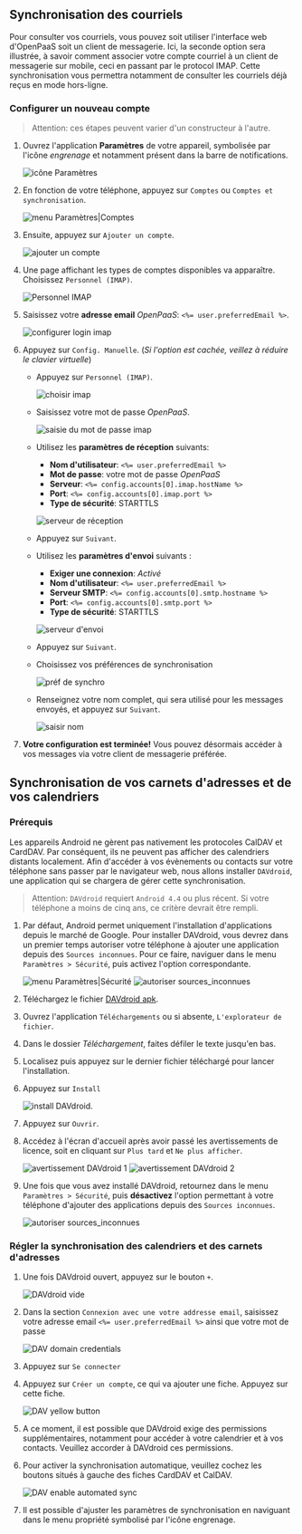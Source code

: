 ## Synchronisation des courriels

Pour consulter vos courriels, vous pouvez soit utiliser l'interface web d'OpenPaaS soit un client de messagerie. Ici, la seconde option sera illustrée, à savoir comment associer votre compte courriel à un client de messagerie sur mobile, ceci en passant par le protocol IMAP. Cette synchronisation vous permettra notamment de consulter les courriels déjà reçus en mode hors-ligne.

### Configurer un nouveau compte

> Attention: ces étapes peuvent varier d'un constructeur à l'autre.

1. Ouvrez l'application **Paramètres** de votre appareil, symbolisée par l'icône *engrenage* et notamment présent dans la barre de notifications.

    ![icône Paramètres](/account/images/fr/android_settings_icon.png)

2. En fonction de votre téléphone, appuyez sur `Comptes` ou `Comptes et synchronisation`.

    ![menu Paramètres|Comptes](/account/images/fr/android_settings_accounts.png)

3. Ensuite, appuyez sur `Ajouter un compte`.

    ![ajouter un compte](/account/images/fr/android_add_account.png)

4. Une page affichant les types de comptes disponibles va apparaître.
Choisissez `Personnel (IMAP)`.

    ![Personnel IMAP](/account/images/fr/android_add_imap_account.png)

5. Saisissez votre **adresse email** *OpenPaaS*: `<%= user.preferredEmail %>`.

    ![configurer login imap](/account/images/fr/android_add_imap_account_1.png)

6. Appuyez sur `Config. Manuelle`. (*Si l'option est cachée, veillez à réduire le clavier virtuelle*)
    - Appuyez sur `Personnel (IMAP)`.

        ![choisir imap](/account/images/fr/android_add_imap_account_2.png)

    - Saisissez votre mot de passe *OpenPaaS*.

        ![saisie du mot de passe imap](/account/images/fr/android_add_imap_account_3_password.png)

    - Utilisez les **paramètres de réception** suivants:
        - __Nom d'utilisateur__: `<%= user.preferredEmail %>`
        - __Mot de passe__: votre mot de passe *OpenPaaS*
        - __Serveur__: `<%= config.accounts[0].imap.hostName %>`
        - __Port__: `<%= config.accounts[0].imap.port %>`
        - __Type de sécurité__: STARTTLS

        ![serveur de réception](/account/images/fr/android_add_imap_account_4_incoming.png)

    - Appuyez sur `Suivant`.
    - Utilisez les **paramètres d'envoi** suivants :
        - __Exiger une connexion__: *Activé*
        - __Nom d'utilisateur__: `<%= user.preferredEmail %>`
        - __Serveur SMTP__: `<%= config.accounts[0].smtp.hostname %>`
        - __Port__: `<%= config.accounts[0].smtp.port %>`
        - __Type de sécurité__: STARTTLS

        ![serveur d'envoi](/account/images/fr/android_add_imap_account_5_outgoing.png)

    - Appuyez sur `Suivant`.
    - Choisissez vos préférences de synchronisation

        ![préf de synchro](/account/images/fr/android_add_imap_account_6.png)

    - Renseignez votre nom complet, qui sera utilisé pour les messages envoyés, et appuyez sur `Suivant`.

        ![saisir nom](/account/images/fr/android_add_imap_account_7.png)

7. **Votre configuration est terminée!** Vous pouvez désormais accéder à vos messages via votre client de messagerie préférée.

## Synchronisation de vos carnets d'adresses et de vos calendriers

### Prérequis

Les appareils Android ne gèrent pas nativement les protocoles CalDAV et CardDAV. Par conséquent, ils ne peuvent pas afficher des calendriers distants localement. Afin d'accéder à vos évènements ou contacts sur votre téléphone sans passer par le navigateur web, nous allons installer `DAVdroid`, une application qui se chargera de gérer cette synchronisation.

> Attention: `DAVdroid` requiert `Android 4.4` ou plus récent. Si votre téléphone a moins de cinq ans, ce critère devrait être rempli.

1. Par défaut, Android permet uniquement l'installation d'applications depuis le marché de Google. Pour installer DAVdroid, vous devrez dans un premier temps autoriser votre téléphone à ajouter une application depuis des `Sources inconnues`. Pour ce faire, naviguer dans le menu `Paramètres > Sécurité`, puis activez l'option correspondante.

    ![menu Paramètres|Sécurité](/account/images/fr/android_davdroid_settings_security.png)
    ![autoriser sources_inconnues](/account/images/fr/android_davdroid_unknown_src.png)

2. Téléchargez le fichier [DAVdroid apk](/account/downloads/davdroid/at.bitfire.davdroid_245.apk).
3. Ouvrez l'application `Téléchargements` ou si absente, `L'explorateur de fichier`.
4. Dans le dossier *Téléchargement*, faites défiler le texte jusqu'en bas.
5. Localisez puis appuyez sur le dernier fichier téléchargé pour lancer l'installation.
6. Appuyez sur `Install`

    ![install DAVdroid](/account/images/fr/android_davdroid_installed.png).

7. Appuyez sur `Ouvrir`.
8. Accédez à l'écran d'accueil après avoir passé les avertissements de licence, soit en cliquant sur `Plus tard` et `Ne plus afficher`.

    ![avertissement DAVdroid 1](/account/images/fr/android_davdroid_1strun_1.png)
    ![avertissement DAVdroid 2](/account/images/fr/android_davdroid_1strun_2.png)

9. Une fois que vous avez installé DAVdroid, retournez dans le menu `Paramètres > Sécurité`, puis **désactivez** l'option permettant à votre téléphone d'ajouter des applications depuis des `Sources inconnues`.

    ![autoriser sources_inconnues](/account/images/fr/android_davdroid_unknown_src.png)

### Régler la synchronisation des calendriers et des carnets d'adresses

1. Une fois DAVdroid ouvert, appuyez sur le bouton `+`.

    ![DAVdroid vide](/account/images/fr/android_davdroid_empty.png)

2. Dans la section `Connexion avec une votre addresse email`, saisissez votre adresse email `<%= user.preferredEmail %>` ainsi que votre mot de passe

    ![DAV domain credentials](/account/images/fr/android_davdroid_add_account.png)

3. Appuyez sur `Se connecter`
4. Appuyez sur `Créer un compte`, ce qui va ajouter une fiche. Appuyez sur cette fiche.

    ![DAV yellow button](/account/images/fr/android_davdroid_accounts_list.png)

5. A ce moment, il est possible que DAVdroid exige des permissions supplémentaires, notamment pour accéder à votre calendrier et à vos contacts. Veuillez accorder à DAVdroid ces permissions.
6. Pour activer la synchronisation automatique, veuillez cochez les boutons situés à gauche des fiches CardDAV et CalDAV.

    ![DAV enable automated sync](/account/images/fr/android_davdroid_enable_autosync.png)

7. Il est possible d'ajuster les paramètres de synchronisation en naviguant dans le menu propriété symbolisé par l'icône engrenage.
